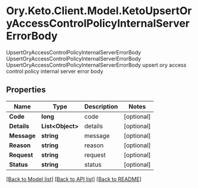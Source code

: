 # Ory.Keto.Client.Model.KetoUpsertOryAccessControlPolicyInternalServerErrorBody
UpsertOryAccessControlPolicyInternalServerErrorBody UpsertOryAccessControlPolicyInternalServerErrorBody UpsertOryAccessControlPolicyInternalServerErrorBody upsert ory access control policy internal server error body
## Properties

Name | Type | Description | Notes
------------ | ------------- | ------------- | -------------
**Code** | **long** | code | [optional] 
**Details** | **List&lt;Object&gt;** | details | [optional] 
**Message** | **string** | message | [optional] 
**Reason** | **string** | reason | [optional] 
**Request** | **string** | request | [optional] 
**Status** | **string** | status | [optional] 

[[Back to Model list]](../README.md#documentation-for-models) [[Back to API list]](../README.md#documentation-for-api-endpoints) [[Back to README]](../README.md)

